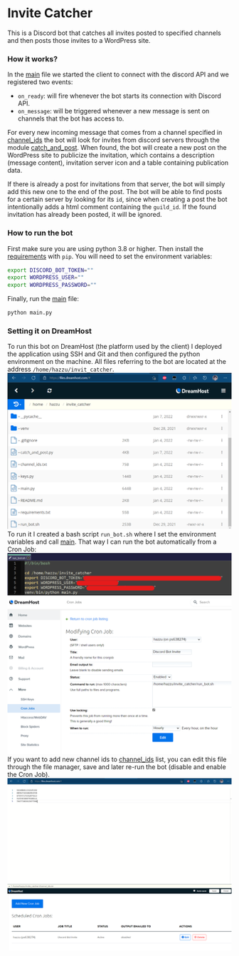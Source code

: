# Invite Catcher
This is a Discord bot that catches all invites posted to specified channels and then posts those invites to a WordPress site.

### How it works?
In the [main](main.py) file we started the client to connect with the discord API and we registered two events:
- `on_ready`: will fire whenever the bot starts its connection with Discord API.
- `on_message`: will be triggered whenever a new message is sent on channels that the bot has access to.

For every new incoming message that comes from a channel specified in [channel_ids](channel_ids.txt) the bot will look for invites from discord servers through the module [catch_and_post](catch_and_post.py). When found, the bot will create a new post on the WordPress site to publicize the invitation, which contains a description (message content), invitation server icon and a table containing publication data.

If there is already a post for invitations from that server, the bot will simply add this new one to the end of the post. The bot will be able to find posts for a certain server by looking for its `id`, since when creating a post the bot intentionally adds a html comment containing the `guild_id`. If the found invitation has already been posted, it will be ignored.

### How to run the bot
First make sure you are using python 3.8 or higher. Then install the [requirements](requirements.txt) with `pip`.
You will need to set the environment variables:
```bash
export DISCORD_BOT_TOKEN=""
export WORDPRESS_USER=""
export WORDPRESS_PASSWORD=""
```
Finally, run the [main](main.py) file:
```bash
python main.py
```

### Setting it on DreamHost
To run this bot on DreamHost (the platform used by the client) I deployed the application using SSH and Git and then configured the python environment on the machine. All files referring to the bot are located at the address `/home/hazzu/invit_catcher`.
![files](readme/files.png)
To run it I created a bash script `run_bot.sh` where I set the environment variables and call [main](main.py). That way I can run the bot automatically from a Cron Job:
![run_bot](readme/run_bot.png)
![cron_job](readme/cron_job.png)
If you want to add new channel ids to [channel_ids](channel_ids.txt) list, you can edit this file through the file manager, save and later re-run the bot (disable and enable the Cron Job).
![edit_channel_ids](readme/channel_ids.png)
![edit_cron_job](readme/cron_job_running.png)